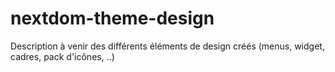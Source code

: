 # nextdom-theme-design

Description à venir des différents éléments de design créés (menus, widget, cadres, pack d'icônes, ..)
